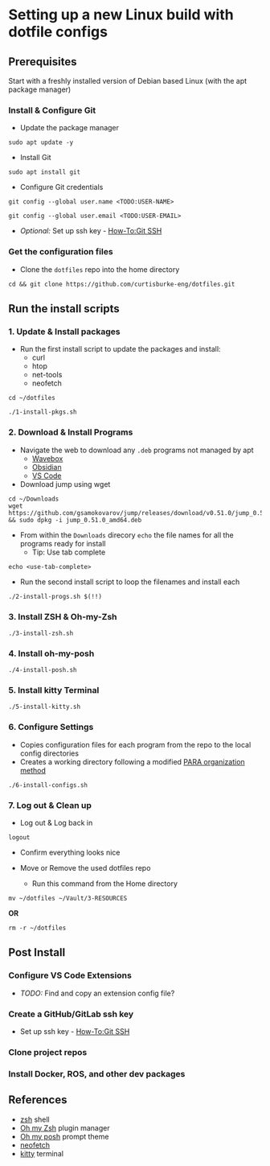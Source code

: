 # Setting up a new Linux build with dotfile configs
## Prerequisites 
Start with a freshly installed version of Debian based Linux (with the apt package manager)
### Install & Configure Git
- Update the package manager
```
sudo apt update -y
```

- Install Git
```
sudo apt install git
```

- Configure Git credentials
```
git config --global user.name <TODO:USER-NAME>
```

```
git config --global user.email <TODO:USER-EMAIL>
```

- _Optional:_ Set up ssh key - [How-To:Git SSH](https://github.com/curtisburke-eng/dotfiles/blob/main/documentation/git-ssh.md)

### Get the configuration files
- Clone the `dotfiles` repo into the home directory
```
cd && git clone https://github.com/curtisburke-eng/dotfiles.git
```

## Run the install scripts

### 1. Update & Install packages

- Run the first install script to update the packages and install:
	- curl
	- htop
	- net-tools
	- neofetch

```
cd ~/dotfiles
```
```
./1-install-pkgs.sh
```

### 2. Download & Install Programs
- Navigate the web to download any `.deb` programs not managed by apt
	- [Wavebox](https://wavebox.io/download)
	- [Obsidian](https://obsidian.md/download)
	- [VS Code](https://code.visualstudio.com/download)
- Download jump using wget
```
cd ~/Downloads
wget https://github.com/gsamokovarov/jump/releases/download/v0.51.0/jump_0.51.0_amd64.deb && sudo dpkg -i jump_0.51.0_amd64.deb
```
- From within the `Downloads` direcory `echo` the file names for all the programs ready for install 
	- Tip: Use tab complete
```
echo <use-tab-complete>
```
- Run the second install script to loop the filenames and install each
```
./2-install-progs.sh $(!!)
```
### 3. Install ZSH & Oh-my-Zsh
```
./3-install-zsh.sh
```
### 4. Install oh-my-posh
```
./4-install-posh.sh
```
### 5. Install kitty Terminal
```
./5-install-kitty.sh
```
### 6. Configure Settings
- Copies configuration files for each program from the repo to the local config directories
- Creates a working directory following a modified [PARA organization method](https://fortelabs.com/blog/para/)
```
./6-install-configs.sh
```
### 7. Log out & Clean up
- Log out & Log back in
```
logout
```

- Confirm everything looks nice

- Move or Remove the used dotfiles repo
	- Run this command from the Home directory
```
mv ~/dotfiles ~/Vault/3-RESOURCES
```
**OR**
```
rm -r ~/dotfiles
```
## Post Install

### Configure VS Code Extensions
- _TODO:_ Find and copy an extension config file?

### Create a GitHub/GitLab ssh key
- Set up ssh key - [How-To:Git SSH](https://github.com/curtisburke-eng/dotfiles/blob/main/documentation/git-ssh.md)
### Clone project repos

### Install Docker, ROS, and other dev packages


## References
- [zsh](https://github.com/ohmyzsh/ohmyzsh/wiki/Installing-ZSH) shell
- [Oh my Zsh](https://github.com/ohmyzsh/ohmyzsh) plugin manager
- [Oh my posh](https://ohmyposh.dev/) prompt theme 
- [neofetch](https://github.com/dylanaraps/neofetch)
- [kitty](https://sw.kovidgoyal.net/kitty/binary/) terminal



